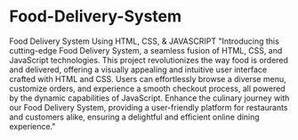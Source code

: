 # Food-Delivery-System
Food Delivery System Using HTML, CSS, &amp; JAVASCRIPT
"Introducing this cutting-edge Food Delivery System, a seamless fusion of HTML, CSS, and JavaScript technologies. This project revolutionizes the way food is ordered and delivered, offering a visually appealing and intuitive user interface crafted with HTML and CSS. Users can effortlessly browse a diverse menu, customize orders, and experience a smooth checkout process, all powered by the dynamic capabilities of JavaScript. Enhance the culinary journey with our Food Delivery System, providing a user-friendly platform for restaurants and customers alike, ensuring a delightful and efficient online dining experience."
